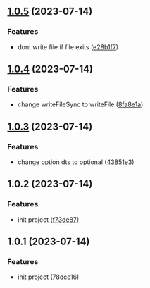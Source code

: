 ## [1.0.5](https://github.com/PengBoUESTC/vite-plugin-i18n-autoimport/compare/v1.0.4...v1.0.5) (2023-07-14)


### Features

* dont write file if file exits ([e28b1f7](https://github.com/PengBoUESTC/vite-plugin-i18n-autoimport/commit/e28b1f73840141257c7c780ae4ce60dd4d423565))



## [1.0.4](https://github.com/PengBoUESTC/vite-plugin-i18n-autoimport/compare/v1.0.3...v1.0.4) (2023-07-14)


### Features

* change writeFileSync to writeFile ([8fa8e1a](https://github.com/PengBoUESTC/vite-plugin-i18n-autoimport/commit/8fa8e1aa55b872bb30f2fba3b2048884af34401b))



## [1.0.3](https://github.com/PengBoUESTC/vite-plugin-i18n-autoimport/compare/v1.0.2...v1.0.3) (2023-07-14)


### Features

* change option dts to optional ([43851e3](https://github.com/PengBoUESTC/vite-plugin-i18n-autoimport/commit/43851e37ee292205ae61e2f69c7828d92552e0fb))



## 1.0.2 (2023-07-14)


### Features

* init project ([f73de87](https://github.com/PengBoUESTC/vite-plugin-i18n-autoimport/commit/f73de87367773c9d1b70c3b5cc631f0246acc3c5))



## 1.0.1 (2023-07-14)


### Features

* init project ([78dce16](https://github.com/PengBoUESTC/vite-plugin-i18n-autoimport/commit/78dce166b9623902e106beba68e597312124208b))



